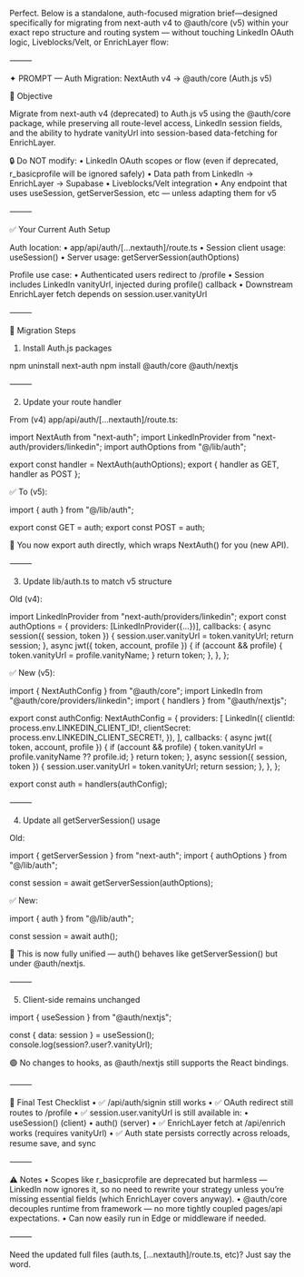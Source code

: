 Perfect. Below is a standalone, auth-focused migration brief—designed specifically for migrating from next-auth v4 to @auth/core (v5) within your exact repo structure and routing system — without touching LinkedIn OAuth logic, Liveblocks/Velt, or EnrichLayer flow:

⸻

✦ PROMPT — Auth Migration: NextAuth v4 → @auth/core (Auth.js v5)

🧭 Objective

Migrate from next-auth v4 (deprecated) to Auth.js v5 using the @auth/core package, while preserving all route-level access, LinkedIn session fields, and the ability to hydrate vanityUrl into session-based data-fetching for EnrichLayer.

🔒 Do NOT modify:
	•	LinkedIn OAuth scopes or flow (even if deprecated, r_basicprofile will be ignored safely)
	•	Data path from LinkedIn → EnrichLayer → Supabase
	•	Liveblocks/Velt integration
	•	Any endpoint that uses useSession, getServerSession, etc — unless adapting them for v5

⸻

✅ Your Current Auth Setup

Auth location:
	•	app/api/auth/[...nextauth]/route.ts
	•	Session client usage: useSession()
	•	Server usage: getServerSession(authOptions)

Profile use case:
	•	Authenticated users redirect to /profile
	•	Session includes LinkedIn vanityUrl, injected during profile() callback
	•	Downstream EnrichLayer fetch depends on session.user.vanityUrl

⸻

🔄 Migration Steps

1. Install Auth.js packages

npm uninstall next-auth
npm install @auth/core @auth/nextjs


⸻

2. Update your route handler

From (v4) app/api/auth/[...nextauth]/route.ts:

import NextAuth from "next-auth";
import LinkedInProvider from "next-auth/providers/linkedin";
import authOptions from "@/lib/auth";

export const handler = NextAuth(authOptions);
export { handler as GET, handler as POST };

✅ To (v5):

import { auth } from "@/lib/auth";

export const GET = auth;
export const POST = auth;

🔁 You now export auth directly, which wraps NextAuth() for you (new API).

⸻

3. Update lib/auth.ts to match v5 structure

Old (v4):

import LinkedInProvider from "next-auth/providers/linkedin";
export const authOptions = {
  providers: [LinkedInProvider({...})],
  callbacks: {
    async session({ session, token }) {
      session.user.vanityUrl = token.vanityUrl;
      return session;
    },
    async jwt({ token, account, profile }) {
      if (account && profile) {
        token.vanityUrl = profile.vanityName;
      }
      return token;
    },
  },
};

✅ New (v5):

import { NextAuthConfig } from "@auth/core";
import LinkedIn from "@auth/core/providers/linkedin";
import { handlers } from "@auth/nextjs";

export const authConfig: NextAuthConfig = {
  providers: [
    LinkedIn({
      clientId: process.env.LINKEDIN_CLIENT_ID!,
      clientSecret: process.env.LINKEDIN_CLIENT_SECRET!,
    }),
  ],
  callbacks: {
    async jwt({ token, account, profile }) {
      if (account && profile) {
        token.vanityUrl = profile.vanityName ?? profile.id;
      }
      return token;
    },
    async session({ session, token }) {
      session.user.vanityUrl = token.vanityUrl;
      return session;
    },
  },
};

export const auth = handlers(authConfig);


⸻

4. Update all getServerSession() usage

Old:

import { getServerSession } from "next-auth";
import { authOptions } from "@/lib/auth";

const session = await getServerSession(authOptions);

✅ New:

import { auth } from "@/lib/auth";

const session = await auth();

🧠 This is now fully unified — auth() behaves like getServerSession() but under @auth/nextjs.

⸻

5. Client-side remains unchanged

import { useSession } from "@auth/nextjs";

const { data: session } = useSession();
console.log(session?.user?.vanityUrl);

🟢 No changes to hooks, as @auth/nextjs still supports the React bindings.

⸻

🧪 Final Test Checklist
	•	✅ /api/auth/signin still works
	•	✅ OAuth redirect still routes to /profile
	•	✅ session.user.vanityUrl is still available in:
	•	useSession() (client)
	•	auth() (server)
	•	✅ EnrichLayer fetch at /api/enrich works (requires vanityUrl)
	•	✅ Auth state persists correctly across reloads, resume save, and sync

⸻

⚠️ Notes
	•	Scopes like r_basicprofile are deprecated but harmless — LinkedIn now ignores it, so no need to rewrite your strategy unless you’re missing essential fields (which EnrichLayer covers anyway).
	•	@auth/core decouples runtime from framework — no more tightly coupled pages/api expectations.
	•	Can now easily run in Edge or middleware if needed.

⸻

Need the updated full files (auth.ts, [...nextauth]/route.ts, etc)? Just say the word.

